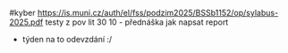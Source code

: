 #kyber 
https://is.muni.cz/auth/el/fss/podzim2025/BSSb1152/op/sylabus-2025.pdf
testy z pov lit
30 10 - přednáška jak napsat report
- týden na to odevzdání :/
